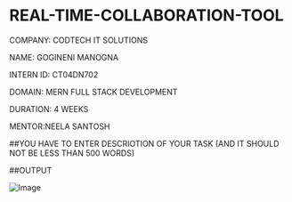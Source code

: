 # REAL-TIME-COLLABORATION-TOOL

COMPANY: CODTECH IT SOLUTIONS

NAME: GOGINENI MANOGNA

INTERN ID: CT04DN702

DOMAIN: MERN FULL STACK DEVELOPMENT

DURATION: 4 WEEKS

MENTOR:NEELA SANTOSH

##YOU HAVE TO ENTER DESCRIOTION OF YOUR TASK (AND IT SHOULD NOT BE LESS THAN 500 WORDS)

##OUTPUT

![Image](https://github.com/user-attachments/assets/b688ee6a-df78-4f2b-8eb0-50b0d604708c)
